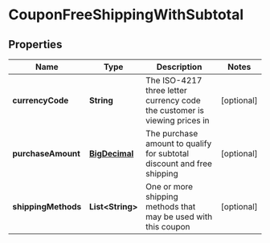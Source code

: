 
# CouponFreeShippingWithSubtotal

## Properties
Name | Type | Description | Notes
------------ | ------------- | ------------- | -------------
**currencyCode** | **String** | The ISO-4217 three letter currency code the customer is viewing prices in |  [optional]
**purchaseAmount** | [**BigDecimal**](BigDecimal.md) | The purchase amount to qualify for subtotal discount and free shipping |  [optional]
**shippingMethods** | **List&lt;String&gt;** | One or more shipping methods that may be used with this coupon |  [optional]



